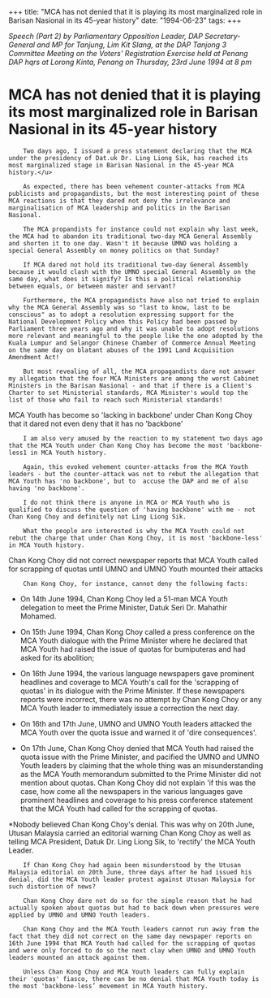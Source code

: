 +++ 
title: "MCA has not denied that it is playing its most marginalized role in Barisan Nasional in its 45-year history"
date: "1994-06-23"
tags:
+++

_Speech (Part 2) by Parliamentary Opposition Leader, DAP Secretary-General and MP for Tanjung, Lim Kit Slang, at the DAP Tanjong 3 Committee Meeting on the Voters' Registration Exercise held at Penang DAP hqrs at Lorong Kinta, Penang on Thursday, 23rd June 1994 at 8 pm_

# MCA has not denied that it is playing its most marginalized role in Barisan Nasional in its 45-year history

		Two days ago, I issued a press statement declaring that the MCA under the presidency of Dat.uk Dr. Ling Liong Sik, has reached its most marginalized stage in Barisan Nasional in the 45-year MCA history.</u>

		As expected, there has been vehement counter-attacks from MCA publicists and propagandists, but the most interesting point of these MCA reactions is that they dared not deny the irrelevance and marginalisaticn of MCA leadership and politics in the Barisan Nasional.

		The MCA propandists for instance could not explain why last week, the MCA had to abandon its traditional two-day MCA General Assembly and shorten it to one day. Wasn't it because UMNO was holding a special General Assembly on money politics on that Sunday?

		If MCA dared not hold its traditional two-day General Assembly because it would clash with the UMNO special General Assembly on the same day, what does it signify? Is this a political relationship between equals, or between master and servant?

		Furthermore, the MCA propagandists have also not tried to explain why the MCA General Assembly was so "last to know, last to be conscious" as to adopt a resolution expressing support for the National Development Policy when this Policy had been passed by Parliament three years ago and why it was unable to adopt resolutions more relevant and meaningful to the people like the one adopted by the Kuala Lumpur and Selangor Chinese Chamber of Commerce Annual Meeting on the same day on blatant abuses of the 1991 Land Acquisition Amendment Act!

		But most revealing of all, the MCA propagandists dare not answer my allegation that the four MCA Ministers are among the worst Cabinet Ministers in the Barisan Nasional - and that if there is a Client's Charter to set Ministerial standards, MCA Minister's would top the list of those who fail to reach such Ministerial standards!

MCA Youth has become so 'lacking in backbone' under Chan Kong Choy that it dared not even deny that it has no 'backbone'

		I am also very amused by the reaction to my statement two days ago that the MCA Youth under Chan Kong Choy has become the most 'backbone-less1 in MCA Youth history.

		Again, this evoked vehement counter-attacks from the MCA Youth leaders - but the counter-attack was not to rebut the allegation that MCA Youth has 'no backbone', but to  accuse the DAP and me of also having 'no backbone'.

		I do not think there is anyone in MCA or MCA Youth who is qualified to discuss the question of 'having backbone' with me - not Chan Kong Choy and definitely not Ling Liong Sik.

		What the people are interested is why the MCA Youth could not rebut the charge that under Chan Kong Choy, it is most 'backbone-less' in MCA Youth history.

Chan Kong Choy did not correct newspaper reports that MCA Youth called for scrapping of quotas until UMNO and UMNO Youth mounted their attacks

		Chan Kong Choy, for instance, cannot deny the following facts:

* On 14th June 1994, Chan Kong Choy led a 51-man MCA Youth delegation to meet the Prime Minister, Datuk Seri Dr. Mahathir Mohamed.

* On 15th June 1994, Chan Kong Choy called a press conference on the MCA Youth dialogue with the Prime Minister where he declared that MCA Youth had raised the issue of quotas for bumiputeras and had asked for its abolition;

* On 16th June 1994, the various language newspapers gave prominent headlines and coverage to MCA Youth's call for the 'scrapping of quotas' in its dialogue with the Prime Minister. If these newspapers reports were incorrect, there was no attempt by Chan Kong Choy or any MCA Youth leader to immediately issue a correction the next day.

* On 16th and 17th June, UMNO and UMNO Youth leaders attacked the MCA Youth over the quota issue and warned it of 'dire consequences'.

* On  17th June, Chan Kong Choy denied  that  MCA Youth  had raised the quota issue with  the  Prime Minister,  and pacified the UMNO and UMNO Youth leaders  by claiming that the whole thing was  an misunderstanding  as  the  MCA Youth  memorandum submitted to the Prime Minister did  not  mention about  quotas.  Chan Kong Choy did not explain 'if this was the case, how come all the newspapers  in the various languages gave prominent headlines and coverage  to his press conference  statement  that the MCA Youth had called for the scrapping of quotas.

*Nobody believed Chan Kong Choy's denial. This was why on 20th June, Utusan Malaysia carried an editorial warning Chan Kong Choy as well as telling MCA President, Datuk Dr. Ling Liong Sik, to 'rectify' the MCA Youth Leader.

		If Chan Kong Choy had again been misunderstood by the Utusan Malaysia editorial on 20th June, three days after he had issued his denial, did the MCA Youth leader protest against Utusan Malaysia for such distortion of news?

		Chan Kong Choy dare not do so for the simple reason that he had actually spoken about quotas but had to back down when pressures were applied by UMNO and UMNO Youth leaders.

		Chan Kong Choy and the MCA Youth leaders cannot run away from the fact that they did not correct on the same day newspaper reports on 16th June 1994 that MCA Youth had called for the scrapping of quotas and were only forced to do so the next clay when UMNO and UMNO Youth leaders mounted an attack against them.

		Unless Chan Kong Choy and MCA Youth leaders can fully explain their 'quotas' fiasco, there can be no denial that MCA Youth today is the most 'backbone-less’ movement in MCA Youth history.
 
